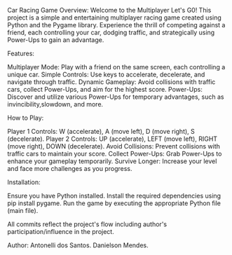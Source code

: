 Car Racing Game
Overview:
Welcome to the Multiplayer Let's G0! This project is a simple and entertaining multiplayer racing game created using Python and the Pygame library. Experience the thrill of competing against a friend, each controlling your car, dodging traffic, and strategically using Power-Ups to gain an advantage.

Features:

Multiplayer Mode: Play with a friend on the same screen, each controlling a unique car.
Simple Controls: Use keys to accelerate, decelerate, and navigate through traffic.
Dynamic Gameplay: Avoid collisions with traffic cars, collect Power-Ups, and aim for the highest score.
Power-Ups: Discover and utilize various Power-Ups for temporary advantages, such as invincibility,slowdown, and more.

How to Play:

Player 1 Controls: W (accelerate), A (move left), D (move right), S (decelerate).
Player 2 Controls: UP (accelerate), LEFT (move left), RIGHT (move right), DOWN (decelerate).
Avoid Collisions: Prevent collisions with traffic cars to maintain your score.
Collect Power-Ups: Grab Power-Ups to enhance your gameplay temporarily.
Survive Longer: Increase your level and face more challenges as you progress.


Installation:

Ensure you have Python installed.
Install the required dependencies using pip install pygame.
Run the game by executing the appropriate Python file (main file).

All commits reflect the project's flow including author's participation/influence in the project.

Author:
Antonelli dos Santos.
Danielson Mendes.

